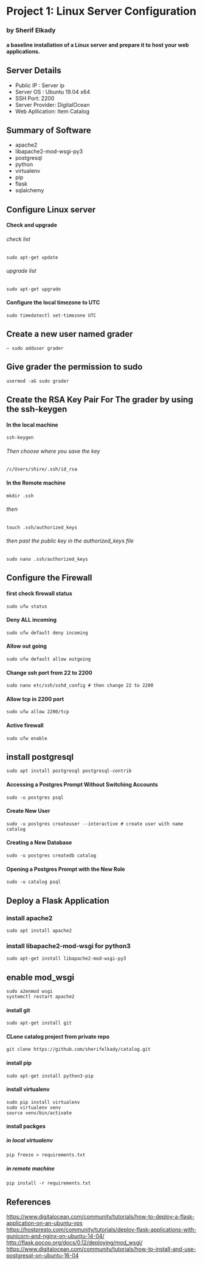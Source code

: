 # Project 1: Linux Server Configuration
### by Sherif Elkady

#### a baseline installation of a Linux server and prepare it to host your web applications.

## Server Details
* Public IP : Server ip
* Server OS : Ubuntu 19.04 x64 
* SSH Port: 2200
* Server Provider: DigitalOcean
* Web Apllication: Item Catalog

## Summary of Software
* apache2
* libapache2-mod-wsgi-py3
* postgresql
* python
* virtualenv
* pip
* flask
* sqlalchemy


## Configure Linux server

#### Check and upgrade
###### check list 
``` 
sudo apt-get update 
```
###### upgrade list 
```
sudo apt-get upgrade
```
#### Configure the local timezone to UTC
``` 
sudo timedatectl set-timezone UTC
```


## Create a new user named grader
```
~ sudo adduser grader
```
## Give grader the permission to sudo
```
usermod -aG sudo grader 
```

## Create the RSA Key Pair For The grader by using the ssh-keygen
#### In the local machine
```
ssh-keygen 
```
###### Then choose where you save the key
```
/c/Users/shire/.ssh/id_rsa
```
#### In the Remote  machine
```
mkdir .ssh
```
###### then 
```
touch .ssh/authorized_keys
```
###### then past the public key in the authorized_keys file
```
sudo nano .ssh/authorized_keys
```

## Configure the Firewall 
#### first check firewall status
```
sudo ufw status
```
#### Deny ALL incoming
```
sudo ufw default deny incoming
```
#### Allow out going
```
sudo ufw default allow outgoing
```
#### Change ssh port from 22 to 2200
```
sudo nano etc/ssh/sshd_config # then change 22 to 2200
```
#### Allow tcp in 2200 port 
```
sudo ufw allow 2200/tcp
```
#### Active firewall
```
sudo ufw enable
```
## install postgresql
```
sudo apt install postgresql postgresql-contrib
```
#### Accessing a Postgres Prompt Without Switching Accounts
```
sudo -u postgres psql
```
#### Create New User
```
sudo -u postgres createuser --interactive # create user with name catalog
```
#### Creating a New Database
```
sudo -u postgres createdb catalog
```
#### Opening a Postgres Prompt with the New Role
```
sudo -u catalog psql
```
## Deploy a Flask Application
### install apache2
```
sudo apt install apache2
```
### install libapache2-mod-wsgi for python3
```
sudo apt-get install libapache2-mod-wsgi-py3
```

## enable mod_wsgi
```
sudo a2enmod wsgi
systemctl restart apache2 
```

#### install git 
```
sudo apt-get install git
```
#### CLone catalog project from private repo
```
git clone https://github.com/sherifelkady/catalog.git

```
#### install pip 
```
sudo apt-get install python3-pip 
```
#### install virtualenv 
```
sudo pip install virtualenv 
sudo virtualenv venv 
source venv/bin/activate

```


#### install packges
##### in local virtualenv 
```
pip freeze > requirements.txt
```
##### in remote machine
```
pip install -r requirements.txt
```


## References

https://www.digitalocean.com/community/tutorials/how-to-deploy-a-flask-application-on-an-ubuntu-vps
https://hostpresto.com/community/tutorials/deploy-flask-applications-with-gunicorn-and-nginx-on-ubuntu-14-04/
http://flask.pocoo.org/docs/0.12/deploying/mod_wsgi/
https://www.digitalocean.com/community/tutorials/how-to-install-and-use-postgresql-on-ubuntu-16-04
